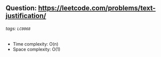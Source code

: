 ## Question: https://leetcode.com/problems/text-justification/
###### tags: `LC0068`

* Time complexity: O(n)
* Space complexity: O(1)